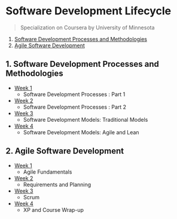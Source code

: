 # Software Development Lifecycle

> Specialization on Coursera by University of Minnesota

1. [Software Development Processes and Methodologies](https://github.com/ElizaLo/Software-Development-Lifecycle/tree/master/Software%20Development%20Processes%20and%20Methodologies)
2. [Agile Software Development](https://github.com/ElizaLo/Software-Development-Lifecycle/tree/master/Agile%20Software%20Development)


## 1. Software Development Processes and Methodologies

- [Week 1](https://github.com/ElizaLo/Software-Development-Lifecycle/tree/master/Software%20Development%20Processes%20and%20Methodologies/Week%201)
  - Software Development Processes : Part 1
- [Week 2](https://github.com/ElizaLo/Software-Development-Lifecycle/tree/master/Software%20Development%20Processes%20and%20Methodologies/Week%202)
  - Software Development Processes : Part 2
- [Week 3](https://github.com/ElizaLo/Software-Development-Lifecycle/tree/master/Software%20Development%20Processes%20and%20Methodologies/Week%203)
  - Software Development Models: Traditional Models
- [Week 4](https://github.com/ElizaLo/Software-Development-Lifecycle/tree/master/Software%20Development%20Processes%20and%20Methodologies/Week%204)
  - Software Development Models: Agile and Lean
  
## 2. Agile Software Development
  
 - [Week 1](https://github.com/ElizaLo/Software-Development-Lifecycle/tree/master/Agile%20Software%20Development/Week%201)
    - Agile Fundamentals
 - [Week 2](https://github.com/ElizaLo/Software-Development-Lifecycle/tree/master/Agile%20Software%20Development/Week%202)
    - Requirements and Planning
 - [Week 3](https://github.com/ElizaLo/Software-Development-Lifecycle/tree/master/Agile%20Software%20Development/Week%203)
    - Scrum
- [Week 4](https://github.com/ElizaLo/Software-Development-Lifecycle/tree/master/Agile%20Software%20Development/Week%204)
    - XP and Course Wrap-up
